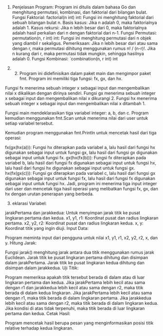 1. Penjelasan Program:
Program ini ditulis dalam bahasa Go dan menghitung permutasi, kombinasi, dan faktorial dari bilangan bulat.
Fungsi Faktorial:
factorial(n int) int: Fungsi ini menghitung faktorial dari sebuah bilangan bulat n.
Basis kasus: Jika n adalah 0, maka faktorialnya adalah 1.
Kasus rekursi: Jika n lebih besar dari 0, maka faktorialnya adalah hasil perkalian dari n dengan faktorial dari n-1.
Fungsi Permutasi:
permutation(n, r int) int: Fungsi ini menghitung permutasi dari n objek yang diambil r sekaligus.
Pemeriksaan: Jika n lebih besar dari atau sama dengan r, maka permutasi dihitung menggunakan rumus n! / (n-r)!.
Jika n kurang dari r, maka permutasi tidak mungkin, sehingga hasilnya adalah 0.
Fungsi Kombinasi:
`combination(n, r int) int

2. 2. Program ini didefinisikan dalam paket main dan mengimpor paket fmt. Program ini memiliki tiga fungsi: fx, gx, dan hx.

Fungsi fx menerima sebuah integer x sebagai input dan mengembalikan nilai x dikalikan dengan dirinya sendiri. Fungsi gx menerima sebuah integer x sebagai input dan mengembalikan nilai x dikurangi 2. Fungsi hx menerima sebuah integer x sebagai input dan mengembalikan nilai x ditambah 1.

Fungsi main mendeklarasikan tiga variabel integer: a, b, dan c. Program kemudian menggunakan fmt.Scan untuk menerima nilai dari user untuk setiap variabel tersebut.

Kemudian program menggunakan fmt.Println untuk mencetak hasil dari tiga operasi:

fx(gx(hx(a))): Fungsi hx diterapkan pada variabel a, lalu hasil dari fungsi hx digunakan sebagai input untuk fungsi gx, lalu hasil dari fungsi gx digunakan sebagai input untuk fungsi fx.
gx(hx(fx(b))): Fungsi fx diterapkan pada variabel b, lalu hasil dari fungsi fx digunakan sebagai input untuk fungsi hx, lalu hasil dari fungsi hx digunakan sebagai input untuk fungsi gx.
hx(fx(gx(c))): Fungsi gx diterapkan pada variabel c, lalu hasil dari fungsi gx digunakan sebagai input untuk fungsi fx, lalu hasil dari fungsi fx digunakan sebagai input untuk fungsi hx.
Jadi, program ini menerima tiga input integer dari user dan mencetak tiga hasil operasi yang melibatkan fungsi fx, gx, dan hx dengan urutan penerapan yang berbeda.

3. eklarasi Variabel:

jarakPertama dan jarakkedua: Untuk menyimpan jarak titik ke pusat lingkaran pertama dan kedua.
x1, y1, r1: Koordinat pusat dan radius lingkaran pertama.
x2, y2, r2: Koordinat pusat dan radius lingkaran kedua.
x, y: Koordinat titik yang ingin diuji.
Input Data:

Program meminta input dari pengguna untuk nilai x1, y1, r1, x2, y2, r2, x, dan y.
Hitung Jarak:

Fungsi jarak() menghitung jarak antara dua titik menggunakan rumus jarak Euclidean.
Jarak titik ke pusat lingkaran pertama dihitung dan disimpan dalam jarakPertama.
Jarak titik ke pusat lingkaran kedua dihitung dan disimpan dalam jarakkedua.
Uji Titik:

Program memeriksa apakah titik tersebut berada di dalam atau di luar lingkaran pertama dan kedua.
Jika jarakPertama lebih kecil atau sama dengan r1 dan jarakkedua lebih kecil atau sama dengan r2, maka titik berada di dalam kedua lingkaran.
Jika jarakPertama lebih kecil atau sama dengan r1, maka titik berada di dalam lingkaran pertama.
Jika jarakkedua lebih kecil atau sama dengan r2, maka titik berada di dalam lingkaran kedua.
Jika kondisi di atas tidak terpenuhi, maka titik berada di luar lingkaran pertama dan kedua.
Cetak Hasil:

Program mencetak hasil berupa pesan yang menginformasikan posisi titik relative terhadap kedua lingkaran.
